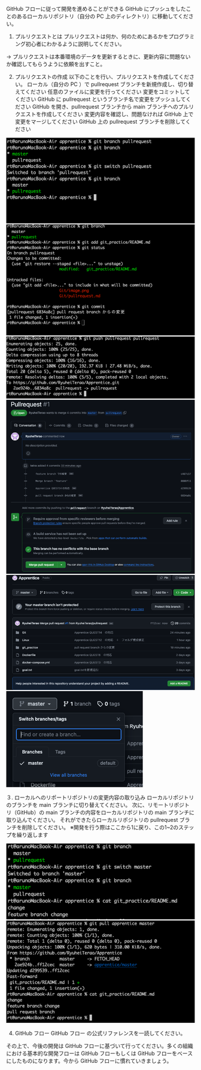 GitHub フローに従って開発を進めることができる
GitHub にプッシュをしたことのあるローカルリポジトリ（自分の PC 上のディレクトリ）に移動してください。

1. プルリクエストとは
プルリクエストは何か、何のためにあるかをプログラミング初心者にわかるように説明してください。

→ プルリクエストは本番環境のデータを更新するときに、更新内容に問題ないか確認してもらうように依頼を出すこと。

2. プルリクエストの作成
以下のことを行い、プルリクエストを作成してください。
ローカル（自分の PC ）で pullrequest ブランチを新規作成し、切り替えてください
任意のファイルに変更を行ってください
変更をコミットしてください
GitHub に pullrequest というブランチ名で変更をプッシュしてください
GitHub を開き、pullrequest ブランチから main ブランチへのプルリクエストを作成してください
変更内容を確認し、問題なければ GitHub 上で変更をマージしてください
GitHub 上の pullrequest ブランチを削除してください

![Alt text](ScreenShot/image_pullrequest.png)
![Alt text](ScreenShot/image_pullrequest-1.png)
![Alt text](ScreenShot/image_pullrequest-2.png)
![Alt text](ScreenShot/image_pullrequest-3.png)
![Alt text](ScreenShot/image_pullrequest-4.png)
![Alt text](ScreenShot/image_pullrequest-5.png)


３. ローカルへのリポートリポジトリの変更内容の取り込み
ローカルリポジトリのブランチを main ブランチに切り替えてください。
次に、リモートリポジトリ（GitHub）の main ブランチの内容をローカルリポジトリの main ブランチに取り込んでください。
それができたらローカルリポジトリの pullrequest ブランチを削除してください。
※開発を行う際はここから1に戻り、この1~2のステップを繰り返します

![Alt text](ScreenShot/image_pullrequest-6.png)
![Alt text](ScreenShot/image_pullrequest-7.png)

4. GitHub フロー
GitHub フロー の公式リファレンスを一読してください。

その上で、今後の開発は GitHub フローに基づいて行ってください。多くの組織における基本的な開発フローは GitHub フローもしくは GitHub フローをベースにしたものになります。今から GitHub フローに慣れていきましょう。
